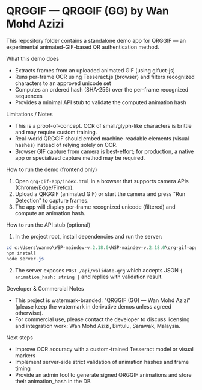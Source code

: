 QRGGIF — QRGGIF (GG) by Wan Mohd Azizi
=====================================

This repository folder contains a standalone demo app for QRGGIF — an experimental animated-GIF-based QR authentication method.

What this demo does
- Extracts frames from an uploaded animated GIF (using gifuct-js)
- Runs per-frame OCR using Tesseract.js (browser) and filters recognized characters to an approved unicode set
- Computes an ordered hash (SHA-256) over the per-frame recognized sequences
- Provides a minimal API stub to validate the computed animation hash

Limitations / Notes
- This is a proof-of-concept. OCR of small/glyph-like characters is brittle and may require custom training.
- Real-world QRGGIF should embed machine-readable elements (visual hashes) instead of relying solely on OCR.
- Browser GIF capture from camera is best-effort; for production, a native app or specialized capture method may be required.

How to run the demo (frontend only)
1. Open `qrg-gif-app/index.html` in a browser that supports camera APIs (Chrome/Edge/Firefox).
2. Upload a QRGGIF (animated GIF) or start the camera and press "Run Detection" to capture frames.
3. The app will display per-frame recognized unicode (filtered) and compute an animation hash.

How to run the API stub (optional)
1. In the project root, install dependencies and run the server:

```powershell
cd c:\Users\wanmo\WSP-maindev-v.2.18.0\WSP-maindev-v.2.18.0\qrg-gif-app
npm install
node server.js
```

2. The server exposes `POST /api/validate-qrg` which accepts JSON `{ animation_hash: string }` and replies with validation result.

Developer & Commercial Notes
- This project is watermark-branded: "QRGGIF (GG) — Wan Mohd Azizi" (please keep the watermark in derivative demos unless agreed otherwise).
- For commercial use, please contact the developer to discuss licensing and integration work: Wan Mohd Azizi, Bintulu, Sarawak, Malaysia.

Next steps
- Improve OCR accuracy with a custom-trained Tesseract model or visual markers
- Implement server-side strict validation of animation hashes and frame timing
- Provide an admin tool to generate signed QRGGIF animations and store their animation_hash in the DB
